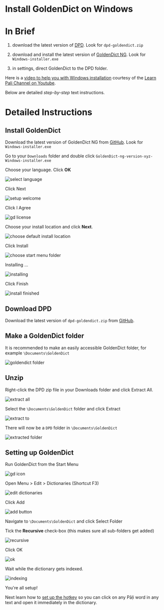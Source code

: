 # Install GoldenDict on Windows

# In Brief

1. download the latest version of [DPD](https://github.com/digitalpalidictionary/dpd-db/releases/latest). Look for `dpd-goldendict.zip`

2. download and install the latest version of [GoldenDict NG](https://github.com/xiaoyifang/goldendict-ng/releases/latest). Look for `Windows-installer.exe`

3. in settings, direct GoldenDict to the DPD folder.
   
Here is a [video to help you with Windows installation](https://www.youtube.com/watch?v=KZ4CecdVL0k) courtesy of the [Learn Pali Channel on Youtube](https://www.youtube.com/channel/UC73nNRzMzvweRb52ArFG3Gg).

Below are detailed *step-by-step* text instructions. 

# Detailed Instructions

## Install GoldenDict

Download the latest version of GoldenDict NG from [GitHub](https://github.com/xiaoyifang/goldendict-ng/releases/latest). Look for `Windows-installer.exe`

Go to your `Downloads` folder and double click `GoldenDict-ng-version-xyz-Windows-installer.exe`

<!-- ![gd exe](../pics/win-install/gd%20exe.png) -->

Choose your language. Click __OK__

![select language](../pics/win-install/select%20language.png)

Click Next

![setup welcome](../pics/win-install/setup%20welcome.png)

Click I Agree

![gd license](../pics/win-install/gd%20license.png)

Choose your install location and click __Next__.

![choose default install location](../pics/win-install/choose%20default%20install%20location.png)

Click Install

![choose start menu folder](../pics/win-install/choose%20start%20menu%20folder.png)

Installing …

![installing](../pics/win-install/installing.png)

Click Finish

![install finished](../pics/win-install/install%20finshed.png)

## Download DPD

Download the latest version of `dpd-goldendict.zip` from [GitHub](https://github.com/digitalpalidictionary/dpd-db/releases/latest).

## Make a GoldenDict folder

It is recommended to make an easily accessible GoldenDict folder, for example `\Documents\GoldenDict`

![goldendict folder](../pics/win-install/goldendict%20folder.png)

## Unzip

Right-click the DPD zip file in your Downloads folder and click Extract All.

![extract all](../pics/win-install/extract%20all.png)

Select the `\Documents\GoldenDict` folder and click Extract

![extract to](../pics/win-install/extract%20to.png)

There will now be a `DPD` folder in `\Documents\GoldenDict`

![extracted folder](../pics/win-install/extracted%20folder.png)

## Setting up GoldenDict 

Run GoldenDict from the Start Menu

![gd icon](../pics/win-install/gd%20icon.png)

Open Menu > Edit > Dictionaries (Shortcut F3)

![edit dictionaries](../pics/win-install/edit%20dictionaries.png)

Click Add

![add button](../pics/win-install/add%20button.png)

Navigate to `\Documents\GoldenDict` and click Select Folder

Tick the __Recursive__ check-box (this makes sure all sub-folders get added)

![recursive](../pics/win-install/recursive.png)

Click OK

![ok](../pics/win-install/ok.png)

Wait while the dictionary gets indexed.

![indexing](../pics/win-install/indexing.png)

You're all setup!

Next learn how to [set up the hotkey](../goldendict/hotkey.md) so you can click on any Pāḷi word in any text and open it immediately in the dictionary.


